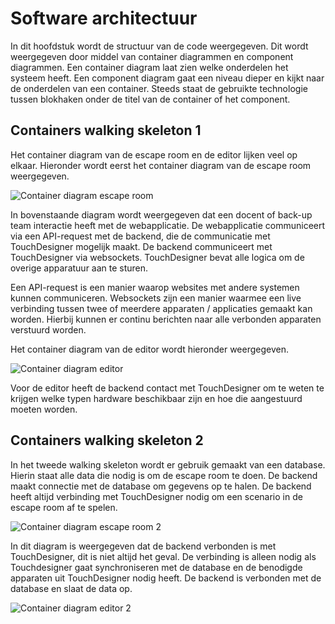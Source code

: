 # Software architectuur

In dit hoofdstuk wordt de structuur van de code weergegeven. 
Dit wordt weergegeven door middel van container diagrammen en component diagrammen.
Een container diagram laat zien welke onderdelen het systeem heeft. 
Een component diagram gaat een niveau dieper en kijkt naar de onderdelen van een container.
Steeds staat de gebruikte technologie tussen blokhaken onder de titel van de container of het component.

## Containers walking skeleton 1

Het container diagram van de escape room en de editor lijken veel op elkaar. 
Hieronder wordt eerst het container diagram van de escape room weergegeven.

![Container diagram escape room](./pictures/Container_diagram_voor_Escape_room-Container_diagram_voor_de_Escape_room.png)  

In bovenstaande diagram wordt weergegeven dat een docent of back-up team interactie heeft met de webapplicatie.
De webapplicatie communiceert via een API-request met de backend, die de communicatie met TouchDesigner mogelijk maakt.
De backend communiceert met TouchDesigner via websockets.
TouchDesigner bevat alle logica om de overige apparatuur aan te sturen.

Een API-request is een manier waarop websites met andere systemen kunnen communiceren.
Websockets zijn een manier waarmee een live verbinding tussen twee of meerdere apparaten / applicaties gemaakt kan worden. Hierbij kunnen er continu berichten naar alle verbonden apparaten verstuurd worden.

Het container diagram van de editor wordt hieronder weergegeven.

![Container diagram editor](./pictures/Container_diagram_voor_Editor-Container_diagram_voor_de_Editor.png)

Voor de editor heeft de backend contact met TouchDesigner om te weten te krijgen welke typen hardware beschikbaar zijn en hoe die aangestuurd moeten worden.

## Containers walking skeleton 2

In het tweede walking skeleton wordt er gebruik gemaakt van een database. 
Hierin staat alle data die nodig is om de escape room te doen.
De backend maakt connectie met de database om gegevens op te halen.
De backend heeft altijd verbinding met TouchDesigner nodig om een scenario in de escape room af te spelen.

![Container diagram escape room 2](./pictures/Container_diagram_voor_Escape_room2.png)  

In dit diagram is weergegeven dat de backend verbonden is met TouchDesigner, dit is niet altijd het geval.
De verbinding is alleen nodig als Touchdesigner gaat synchroniseren met de database en de benodigde apparaten uit TouchDesigner nodig heeft.
De backend is verbonden met de database en slaat de data op.

![Container diagram editor 2](./pictures/Container_diagram_voor_Editor2.png)